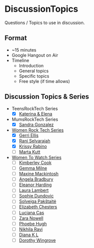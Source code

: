 # DiscussionTopics

Questions / Topics to use in discussion.

## Format

* ~15 minutes
* Google Hangout on Air
* Timeline
    * Introduction
    * General topics
    * Specific topics
    * Free style (if time allows)

## Discussion Topics & Series

* TeensRockTech Series
    * [x] [Katerina & Elena](CustomTopics/TeensRockTech/KaterinaElena.md)
* MumsRockTech Series
    * [x] [Sandra Gonzalez](CustomTopics/MumsRockTech/SandraGonzalez.md)
* [Women Rock Tech Series](WomenRockTechSeries.md)
    * [x] [Gerri Ellis](CustomTopics/WomenRockTech/GerriEllis.md)
    * [x] [Rani Selvarajah](CustomTopics/WomenRockTech/RaniSelvarajah.md)
    * [x] [Krissy Rabino](CustomTopics/WomenRockTech/KrissyRabino.md)
    * [ ] [Marta Kutt](CustomTopics/WomenRockTech/MartaKutt.md)

* [Women To Watch Series](WomenToWatchSeries.md)
    * [ ] [Kimberley Cook](CustomTopics/WomenToWatch2016/KimberleyCook.md)
    * [ ] [Gemma Milne](CustomTopics/WomenToWatch2016/GemmaMilne.md)
    * [ ] [Maxine Mackintosh](CustomTopics/WomenToWatch2016/MaxineMackintosh.md)
    * [ ] [Angela Bradbury](CustomTopics/WomenToWatch2016/AngelaBradbury.md)
    * [ ] [Eleanor Harding](CustomTopics/WomenToWatch2016/EleanorHarding.md)
    * [ ] [Laura Lambert](CustomTopics/WomenToWatch2016/LauraLambert.md)
    * [ ] [Sophie Dundovic](CustomTopics/WomenToWatch2016/SophieDundovic.md)
    * [ ] [Solveiga Pakštaitė](CustomTopics/WomenToWatch2016/SolveigaPakštaitė.md)
    * [ ] [Elizabeth Chesters](CustomTopics/WomenToWatch2016/ElizabethChesters.md)
    * [ ] [Luciana Cas](CustomTopics/WomenToWatch2016/LucianaCas.md)
    * [ ] [Zara Nowell](CustomTopics/WomenToWatch2016/ZaraNowell.md)
    * [ ] [Phoebe Hugh](CustomTopics/WomenToWatch2016/PhoebeHugh.md)
    * [ ] [Nikhila Ravi](CustomTopics/WomenToWatch2016/NikhilaRavi.md)
    * [ ] [Diana K L](CustomTopics/WomenToWatch2016/DianaKL.md)
    * [ ] [Dorothy Wingrove](CustomTopics/WomenToWatch2016/DorothyWingrove.md)
